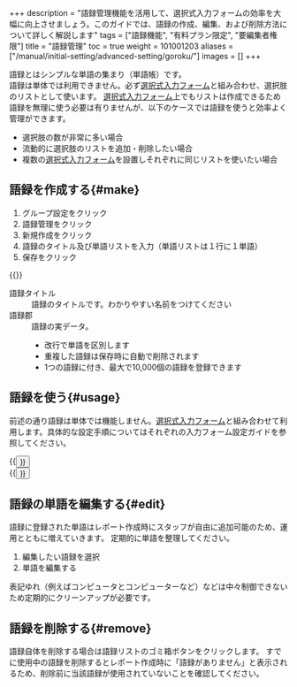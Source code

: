+++
description = "語録管理機能を活用して、選択式入力フォームの効率を大幅に向上させましょう。このガイドでは、語録の作成、編集、および削除方法について詳しく解説します"
tags = ["語録機能", "有料プラン限定", "要編集者権限"]
title = "語録管理"
toc = true
weight = 101001203
aliases = ["/manual/initial-setting/advanced-setting/goroku/"]
images = []
+++

語録とはシンプルな単語の集まり（単語帳）です。  
語録は単体では利用できません。必ず[選択式入力フォーム](/docs/manual/initial-setting/template/selects/#plain)と組み合わせ、選択肢のリストとして使います。
[選択式入力フォーム](/docs/manual/initial-setting/template/selects/#plain)上でもリストは作成できるため語録を無理に使う必要は有りませんが、以下のケースでは語録を使うと効率よく管理ができます。

- 選択肢の数が非常に多い場合
- 流動的に選択肢のリストを追加・削除したい場合
- 複数の[選択式入力フォーム](/docs/manual/initial-setting/template/selects/#plain)を設置しそれぞれに同じリストを使いたい場合

## 語録を作成する{#make}

1. グループ設定をクリック
1. 語録管理をクリック
1. 新規作成をクリック
1. 語録のタイトル及び単語リストを入力（単語リストは１行に１単語）
1. 保存をクリック

{{<icatch filename="make-word-list" msg="語録を作り、その中に単語を追加していきます。語録は選択式入力フォームで使うことができます">}}

<dl class="basic">
  <dt>語録タイトル</dt>
  <dd>語録のタイトルです。わかりやすい名前をつけてください</dd>
  <dt>語録郡</dt>
  <dd>語録の実データ。<br><ul><li>改行で単語を区別します</li><li>重複した語録は保存時に自動で削除されます</li><li>1つの語録に付き、最大で10,000個の語録を登録できます</li></ul></dd>
</dl>

## 語録を使う{#usage}

前述の通り語録は単体では機能しません。[選択式入力フォーム](/docs/manual/initial-setting/template/selects/#plain)と組み合わせて利用します。具体的な設定手順についてはそれぞれの入力フォーム設定ガイドを参照してください。

<div class="row justify-content-center mt-5">
<div class="col-sm-16 col-md-8">{{<button "/docs/manual/initial-setting/template/selects/#plain" "選択式入力フォーム（単）">}}</div>
<div class="col-sm-16 col-md-8">{{<button "/docs/manual/initial-setting/template/selects/#multiple" "選択式入力フォーム（複）">}}</div>
</div>

## 語録の単語を編集する{#edit}

語録に登録された単語はレポート作成時にスタッフが自由に追加可能のため、運用とともに増えていきます。
定期的に単語を整理してください。

1. 編集したい語録を選択
1. 単語を編集する

表記ゆれ（例えばコンピュータとコンピューターなど）などは中々制御できないため定期的にクリーンアップが必要です。

## 語録を削除する{#remove}

語録自体を削除する場合は語録リストのゴミ箱ボタンをクリックします。
すでに使用中の語録を削除するとレポート作成時に「語録がありません」と表示されるため、削除前に当該語録が使用されていないことを確認してください。